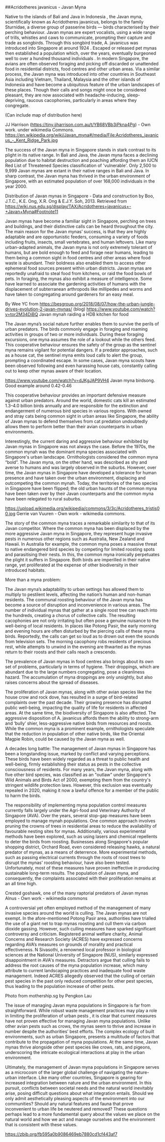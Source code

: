 ##Acridotheres javanicus - Javan Myna

Native to the islands of Bali and Java in Indonesia , the Javan myna, scientifically known as Acridotheres javanicus, belongs to the family Sturnidae, a diverse group of passerine birds — birds characterised by their perching behaviour.  Javan mynas are expert vocalists, using a wide range of trills, whistles and caws to communicate, prompting their capture and trade as songbirds. Through this songbird trade, A. javanicus was introduced into Singapore at around 1924   . Escaped or released pet mynas then established a population which, over the years, eventually burgeoned well to over a hundred thousand individuals . In modern Singapore, the avians are often observed foraging and picking off discarded or unattended food in residential districts, food centres and other urban areas. Via a similar process, the Javan myna was introduced into other countries in Southeast Asia including Vietnam, Thailand, Malaysia and the other islands of Indonesia  and have become a ubiquitous feature of the urban landscapes of these places. Though their calls and songs might once be considered pleasant, they are now associated with headache-inducing, sleep-depriving, raucous cacophonies, particularly in areas where they congregate. 

(Can include map of distribution here)

 
JJ Harrison (https://tiny.jjharrison.com.au/t/YB68VBb3iPkna4Pg) - Own work. under wikimedia Commons.
https://en.wikipedia.org/wiki/Javan_myna#/media/File:Acridotheres_javanicus_-_Kent_Ridge_Park.jpg

The success of the Javan myna in Singapore stands in stark contrast to its plight in its native range. In Bali and Java, the Javan myna faces a declining population due to habitat destruction and poaching affording them an IUCN Red List of Threatened Species classification of 'vulnerable'.  Only 2,500 to 9,999 Javan mynas are extant in their native ranges in Bali and Java.  In sharp contrast, the Javan myna has thrived in the urban environment of Singapore, with an estimated population of over 168,000 individuals in the year 2000. 

 
Distribution of Javan mynas in Singapore - Data and construction by Boo, J.T.C., K.E. Ong, X.R. Ong & E.J.Y. Soh, 2013.
Retrieved from https://wiki.nus.edu.sg/display/TAX/Acridotheres+javanicus+-+Javan+Myna#Footnote11

Javan mynas have become a familiar sight in Singapore, perching on trees and buildings, and their distinctive calls can be heard throughout the city. The main reason for the Javan mynas’ success, is that they are highly adaptable and are opportunistic feeders, consuming a variety of foods including fruits, insects, small vertebrates, and human leftovers. Like many urban-adapted animals, the Javan myna is not only extremely tolerant of humans, but are bold enough to feed and forage near humans, leading to them being a common sight in food centres and other areas where food waste is abundant. Their boldness also enabled them to access other ephemeral food sources present within urban districts.  Javan mynas are reportedly unafraid to steal food from kitchens, or raid the food bowls of pets.  In foraging, the mynas also exhibit a measure of intelligence. Some have learned to associate the gardening activities of humans with the displacement of subterranean arthropods like millipedes and worms and have taken to congregating around gardeners for an easy meal. 
 
By Wee YC from https://besgroup.org/2018/08/07/how-the-urban-jungle-drives-evolution-2-javan-mynas/ (blog)
https://www.youtube.com/watch?v=tor2M34DiBQ
Javan mynah raiding a HDB kitchen for food

The Javan myna’s social nature further enables them to survive the perils of urban predators. The birds commonly engage in foraging and roaming activities in groups of two or more individuals. During these foraging excursions, one myna assumes the role of a lookout while the others feed. This cooperative behaviour ensures the safety of the group as the sentinel myna remains vigilant for potential dangers. If a predator approaches, such as a house cat, the sentinel myna emits loud calls to alert the group, prompting a coordinated escape. In some cases, Javan myna scouts have been observed following and even harassing house cats, constantly calling out to keep other mynas aware of their location.

https://www.youtube.com/watch?v=dJKgJAP9VH4
Javan myna birdsong. Good example around 0.42-0.46

This cooperative behaviour provides an important defensive measure against urban predators. Around the world, domestic cats kill an estimated 1.3–4.0 billion birds annually and are responsible for the extinction and endangerment of numerous bird species in various regions.  With owned and stray cats being common sight in urban areas like Singapore, the ability of Javan mynas to defend themselves from cat predation undoubtedly allows them to perform better than their avian counterparts in urban environments. 

Interestingly, the current daring and aggressive behaviour exhibited by Javan mynas in Singapore was not always the case. Before the 1970s, the common mynah was the dominant myna species associated with Singapore's urban landscape. Ornithologists considered the common myna “bold”.  The Javan myna, on the other hand, was described as shy and averse to humans and was largely observed in the suburbs.   However, over time, the Javan mynas in Singapore have developed a tolerance for human presence and have taken over the urban environment, displacing and outcompeting the common mynah.   Today, the territories of the two species in Singapore have been flipped; the old urban haunts of the common myna have been taken over by their Javan counterparts and the common myna have been relegated to rural suburbs. 
 
https://upload.wikimedia.org/wikipedia/commons/3/3c/Acridotheres_tristis00.jpg
Gerrie van Vuuren - Own work - wikimedia commons.

The story of the common myna traces a remarkable similarity to that of its Javan competitor. Where the common myna has been displaced by the more aggressive Javan myna in Singapore, they represent huge invasive pests in numerous other regions such as Australia, New Zealand and Hawaii. In Australia for example, the common myna poses a massive threat to native endangered bird species by competing for limited roosting spots and parasitising their nests. In this, the common myna ironically perpetuates the plight it suffers in Singapore. Both birds are imperilled in their native range, yet proliferated at the expense of other biodiversity in their introduced habitats.

More than a myna problem:

The Javan myna’s adaptability to urban settings has allowed them to multiply to pestilent levels, affecting the nation’s human and non-human residents. The communal roosting behaviour of the Javan myna has become a source of disruption and inconvenience in various areas. The number of individual mynas that gather at a single roost tree can reach into the hundreds, creating a chorus of collective calls. The resulting cacophonies are not only irritating but often pose a genuine nuisance to the well-being of local residents.    In places like Potong Pasir, the early morning and evening hours are often disturbed by the piercing calls of these myna birds.  Reportedly, the calls can get so loud as to drown out even the sounds from television sets.  The morning cacophony robs residents of precious rest, while attempts to unwind in the evening are thwarted as the mynas return to their roosts and their calls reach a crescendo.

The prevalence of Javan mynas in food centres also brings about its own set of problems, particularly in terms of hygiene. Their droppings, which are abundant due to the large numbers congregating, pose a cleanliness hazard. The accumulation of myna droppings are only unsightly, but also raises concerns about the spread of diseases. 

The proliferation of Javan mynas, along with other avian species like the house crow and rock dove, has resulted in a surge of bird-related complaints over the past decade. Their growing presence has disrupted public well-being, impacting the quality of life for residents in affected areas.  At the same time, the biodiversity of Singapore is also affected. The aggressive disposition of A. javanicus affords them the ability to strong-arm and ‘bully’ shier, less-aggressive native birds from resources and roosts.  While the common myna is a prominent example, ornithologists speculate that the reduction in population of other native birds, like the  Oriental Magpie Robin, could be caused by the Javan myna as well.  

A decades long battle:
The management of Javan mynas in Singapore has been a longstanding issue, marked by conflict and varying perceptions. These birds have been widely regarded as a threat to public health and well-being, firmly establishing their status as pests in the collective consciousness of residents. For many years, the Javan myna, along with five other bird species, was classified as an "outlaw" under Singapore's Wild Animals and Birds Act of 2000, exempting them from the country's stringent wildlife protection laws.  However, this exclusion was eventually repealed in 2020, making it now a lawful offence for a member of the public to harm the birds. 

The responsibility of implementing myna population control measures currently falls largely under the Agri-food and Veterinary Authority of Singapore (AVA).  Over the years, several stop-gap measures have been employed to manage mynah populations. One common approach involves pruning the crowns of trees in residential areas to reduce the availability of favourable nesting sites for mynas.    Additionally, various experimental methods have been explored, such as using lasers and chemical repellents to deter the birds from roosting.    Businesses along Singapore's popular shopping district, Orchard Road, even considered releasing hawks, a natural predator of mynas, as a means of deterrence.  More experimental methods, such as passing electrical currents through the roots of roost trees to disrupt the mynas' roosting behaviour, have also been tested. Unfortunately, most of these measures have proven ineffective in producing sustainable long-term results.  The population of Javan myna, and consequently, the complaints associated with their proliferation remains at an all time high.
 
Crested goshawk, one of the many raptorial predators of Javan mynas
Alnus - Own work - wikimedia commons

A controversial yet often employed method of the management of many invasive species around the world is culling. The Javan mynas are not exempt. In the afore-mentioned Potong Pasir area, authorities have trialled the use of a giant net to trap mynas roosting and cull them via carbon dioxide gassing.  However, such culling measures have sparked significant controversy and criticism. Registered animal welfare charity, Animal Concerns and Research Society (ACRES) have expressed concerns regarding AVA’s measures on grounds of morality and practical effectiveness.  N Sivasothi, a renowned local professor in biological sciences at the National University of Singapore (NUS), similarly expressed disappointment in AVA's measures.  Detractors argue that culling fails to address the root causes of the myna population increase, which many attribute to current landscaping practices and inadequate food waste management.    Indeed ACRES allegedly observed that the culling of certain pest species in the past only reduced competition for other pest species, thus leading to the population increase of other pests. 
 
Photo from mothership.sg by Pengkon Lau

The issue of managing Javan myna populations in Singapore is far from straightforward. While robust waste management practices may play a role in limiting the proliferation of urban pests  , it is clear that current measures have not proven effective for managing Javan myna populations. Unlike other avian pests such as crows, the mynas seem to thrive and increase in number despite the authorities’ best efforts. The complex ecology of built environments, such as urban Singapore, presents a multitude of factors that contribute to the propagation of myna populations. At the same time, Javan mynas thrive alongside other pest species like crows, rats, and pigeons, underscoring the intricate ecological interactions at play in the urban environment.

Ultimately, the management of Javan myna populations in Singapore serves as a microcosm of the larger global challenge of navigating the nature-urban interface. Like many other countries, Singapore is gearing for increased integration between nature and the urban environment.    In this pursuit, conflicts between societal needs and the natural world inevitably arise, posing difficult questions about what integration entails. Should we only admit aesthetically pleasing aspects of the environment into our communities? Should any natural features and fauna that prove inconvenient to urban life be neutered and removed? These questions perhaps lead to a more fundamental query about the values we place on the natural world and how we act and manage ourselves and the environment that is consistent with these values.



https://zbib.org/fb595a0b9086469eb7880cd1cf443af7


